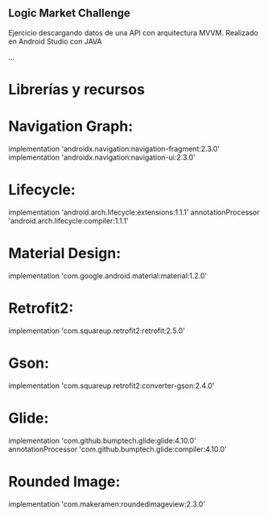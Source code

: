 ## Logic Market Challenge

Ejercicio descargando datos de una API con arquitectura MVVM.
Realizado en Android Studio con JAVA

...

Librerías y recursos
===========

# Navigation Graph:
implementation 'androidx.navigation:navigation-fragment:2.3.0'
implementation 'androidx.navigation:navigation-ui:2.3.0'

# Lifecycle:
implementation 'android.arch.lifecycle:extensions:1.1.1'
annotationProcessor 'android.arch.lifecycle:compiler:1.1.1'
    
# Material Design:
implementation 'com.google.android.material:material:1.2.0'  

# Retrofit2:
implementation 'com.squareup.retrofit2:retrofit:2.5.0'

# Gson:
implementation 'com.squareup.retrofit2:converter-gson:2.4.0'

# Glide:
implementation 'com.github.bumptech.glide:glide:4.10.0'
annotationProcessor 'com.github.bumptech.glide:compiler:4.10.0'

# Rounded Image:
implementation 'com.makeramen:roundedimageview:2.3.0'
